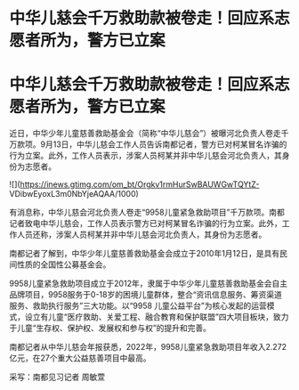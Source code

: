 # 中华儿慈会千万救助款被卷走！回应系志愿者所为，警方已立案

# 中华儿慈会千万救助款被卷走！回应系志愿者所为，警方已立案

近日，中华少年儿童慈善救助基金会（简称“中华儿慈会”）被曝河北负责人卷走千万款项。9月13日，中华儿慈会工作人员告诉南都记者，警方已对柯某冒名诈骗的行为立案。此外，工作人员表示，涉案人员柯某并非中华儿慈会河北负责人，其身份为志愿者。

![](https://inews.gtimg.com/om_bt/Orgkv1rmHurSwBAUWGwTQYtZ-
VDibwEyoxL3m0NbYjeAQAA/1000)

有消息称，中华儿慈会河北负责人卷走“9958儿童紧急救助项目”千万款项。南都记者致电中华儿慈会，工作人员表示警方已对柯某冒名诈骗的行为立案。此外，工作人员还称，涉案人员柯某并非中华儿慈会河北负责人，其身份为志愿者。

南都记者了解到，中华少年儿童慈善救助基金会成立于2010年1月12日，是具有民间性质的全国性公募基金会。

9958儿童紧急救助项目成立于2012年，隶属于中华少年儿童慈善救助基金会自主品牌项目，9958服务于0-18岁的困境儿童群体，整合“资讯信息服务、筹资渠道服务、救助执行服务”三大功能。以“9958
儿童公益平台”为核心发起的运营模式，设立有儿童“医疗救助、关爱工程、融合教育和保护联盟”四大项目板块，致力于儿童“生存权、保护权、发展权和参与权”的提升和完善。

南都记者从中华儿慈会年报获悉，2022年，9958儿童紧急救助项目年收入2.272亿元，在27个重大公益慈善项目中最高。

采写：南都见习记者 周敏萱

